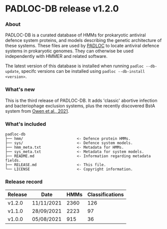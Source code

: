 # PADLOC-DB release v1.2.0

### About

PADLOC-DB is a curated database of HMMs for prokaryotic antiviral defence system proteins, and models describing the genetic architecture of these systems. These files are used by [PADLOC](https://github.com/leightonpayne/padloc) to locate antiviral defence systems in prokaryotic genomes. They can otherwise be used independently with HMMER and related software.

The latest version of this database is installed when running `padloc --db-update`, specifc versions can be installed using `padloc --db-install <version>`.

### What's new

This is the third release of PADLOC-DB. It adds 'classic' abortive infection and bacteriophage exclusion systems, plus the recently discovered BstA system from [Owen et al., 2021](https://doi.org/10/g29b).

### What's included


```
padloc-db
├── hmm/                        <- Defence protein HMMs.
├── sys/                        <- Defence system models.
├── hmm_meta.txt                <- Metadata for HMMs.
├── sys_meta.txt                <- Metadata for system models.
├── README.md                   <- Information regarding metadata fields.
├── RELEASE.md                  <- This file.
└── LICENSE                     <- Copyright information.
```

### Release record

| Release | Date       | HMMs | Classifications |
| ------- | ---------- | ---- | --------------- |
| v1.2.0  | 11/11/2021 | 2360 | 126             |
| v1.1.0  | 28/09/2021 | 2223 | 97              |
| v1.0.0  | 05/08/2021 | 915  | 36              |

